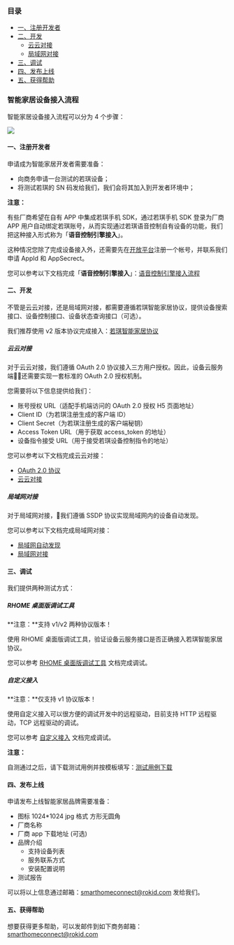 ### 目录

* [一、注册开发者](#一、注册开发者)
* [二、开发](#二、开发)
    * [云云对接](#云云对接)
    * [局域网对接](#局域网对接)
* [三、调试](#三、调试)
* [四、发布上线](#四、发布上线)
* [五、获得帮助](#五、获得帮助)

### 智能家居设备接入流程

智能家居设备接入流程可以分为 4 个步骤：

![](https://s.rokidcdn.com/homebase/upload/ByGeJ4PTG.jpg)

#### 一、注册开发者

申请成为智能家居开发者需要准备：

* 向商务申请一台测试的若琪设备；
* 将测试若琪的 SN 码发给我们，我们会将其加入到开发者环境中；

**注意：**

有些厂商希望在自有 APP 中集成若琪手机 SDK，通过若琪手机 SDK 登录为厂商 APP 用户自动绑定若琪账号，从而实现通过若琪语音控制自有设备的功能，我们把这种接入形式称为「**语音控制引擎接入**」。

这种情况您除了完成设备接入外，还需要先在[开放平台](https://developer.rokid.com/)注册一个帐号，并联系我们申请 AppId 和 AppSecrect。

您可以参考以下文档完成「**语音控制引擎接入**」：[语音控制引擎接入流程](./sdk.md)

#### 二、开发

不管是云云对接，还是局域网对接，都需要遵循若琪智能家居协议，提供设备搜索接口、设备控制接口、设备状态查询接口（可选）。

我们推荐使用 v2 版本协议完成接入：[若琪智能家居协议](../v2/message-reference.md)

##### 云云对接

对于云云对接，我们遵循 OAuth 2.0 协议接入三方用户授权。因此，设备云服务端还需要实现一套标准的 OAuth 2.0 授权机制。

您需要将以下信息提供给我们：

* 账号授权 URL（适配手机端访问的 OAuth 2.0 授权 H5 页面地址）
* Client ID（为若琪注册生成的客户端 ID）
* Client Secret（为若琪注册生成的客户端秘钥）
* Access Token URL（用于获取 access\_token 的地址）
* 设备指令接受 URL（用于接受若琪设备控制指令的地址）

您可以参考以下文档完成云云对接： 

* [OAuth 2.0 协议](../connect/rfc6749.md)
* [云云对接](../connect/cloud-to-cloud.md)

##### 局域网对接

对于局域网对接，我们遵循 SSDP 协议实现局域网内的设备自动发现。

您可以参考以下文档完成局域网对接：

* [局域网自动发现](../connect/ssdp-auto-discovery.md)
* [局域网对接](../connect/via-lan.md)

#### 三、调试

我们提供两种测试方式：

##### RHOME 桌面版调试工具

**注意：**支持 v1/v2 两种协议版本！

使用 RHOME 桌面版调试工具，验证设备云服务接口是否正确接入若琪智能家居协议。

您可以参考 [RHOME 桌面版调试工具](../tools/rhome-desktop.md) 文档完成调试。

##### 自定义接入

**注意：**仅支持 v1 协议版本！

使用自定义接入可以很方便的调试开发中的远程驱动，目前支持 HTTP 远程驱动，TCP 远程驱动的调试。

您可以参考 [自定义接入](../tools/developer-driver.md) 文档完成调试。

**注意：**

自测通过之后，请下载测试用例并按模板填写：[测试用例下载](https://s.rokidcdn.com/homebase/upload/HkOw4tzcf.xlsx)

#### 四、发布上线

申请发布上线智能家居品牌需要准备：

* 图标 1024\*1024 jpg 格式 方形无圆角
* 厂商名称
* 厂商 app 下载地址 (可选)
* 品牌介绍
    * 支持设备列表
    * 服务联系方式
    * 安装配置说明
* 测试报告

可以将以上信息通过邮箱：<smarthomeconnect@rokid.com> 发给我们。

#### 五、获得帮助

想要获得更多帮助，可以发邮件到如下商务邮箱：<smarthomeconnect@rokid.com>
